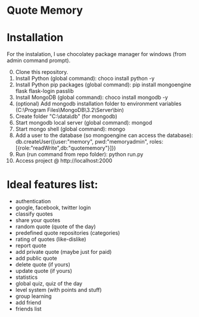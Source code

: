 
# Quote Memory

# Installation

For the instalation, I use chocolatey package manager for windows (from admin command prompt).

0. Clone this repository.
1. Install Python (global command): choco install python -y
2. Install Python pip packages (global command): pip install mongoengine flask flask-login passlib
3. Install MongoDB (global command): choco install mongodb -y
4. (optional) Add mongodb installation folder to environment variables (C:\Program Files\MongoDB\3.2\Server\bin)
5. Create folder "C:\data\db" (for mongodb)
6. Start mongodb local server (global command): mongod
7. Start mongo shell (global command): mongo
8. Add a user to the database (so mongoengine can access the database): db.createUser({user:"memory", pwd:"memoryadmin", roles:[{role:"readWrite",db:"quotememory"}]})
9. Run (run command from repo folder): python run.py
10. Access project @ http://localhost:2000


# Ideal features list:
- authentication
- google, facebook, twitter login
- classify quotes
- share your quotes
- random quote (quote of the day)
- predefined quote repositories (categories)
- rating of quotes (like-dislike)
- report quote
- add private quote (maybe just for paid)
- add public quote
- delete quote (if yours)
- update quote (if yours)
- statistics
- global quiz, quiz of the day
- level system (with points and stuff)
- group learning
- add friend
- friends list
